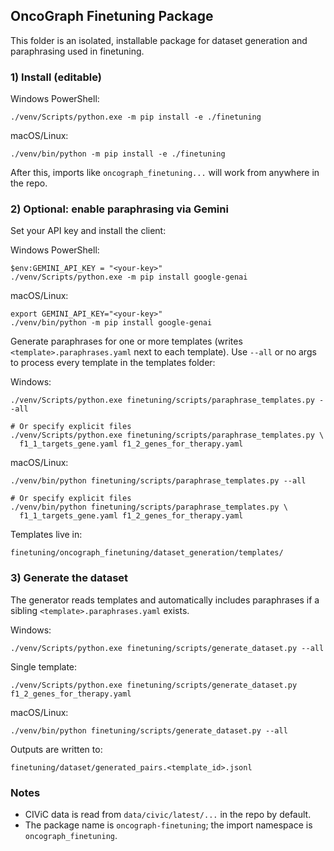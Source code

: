 ## OncoGraph Finetuning Package

This folder is an isolated, installable package for dataset generation and paraphrasing used in finetuning.

### 1) Install (editable)

Windows PowerShell:

```
./venv/Scripts/python.exe -m pip install -e ./finetuning
```

macOS/Linux:

```
./venv/bin/python -m pip install -e ./finetuning
```

After this, imports like `oncograph_finetuning...` will work from anywhere in the repo.

### 2) Optional: enable paraphrasing via Gemini

Set your API key and install the client:

Windows PowerShell:

```
$env:GEMINI_API_KEY = "<your-key>"
./venv/Scripts/python.exe -m pip install google-genai
```

macOS/Linux:

```
export GEMINI_API_KEY="<your-key>"
./venv/bin/python -m pip install google-genai
```

Generate paraphrases for one or more templates (writes `<template>.paraphrases.yaml` next to each template). Use `--all` or no args to process every template in the templates folder:

Windows:

```
./venv/Scripts/python.exe finetuning/scripts/paraphrase_templates.py --all

# Or specify explicit files
./venv/Scripts/python.exe finetuning/scripts/paraphrase_templates.py \
  f1_1_targets_gene.yaml f1_2_genes_for_therapy.yaml
```

macOS/Linux:

```
./venv/bin/python finetuning/scripts/paraphrase_templates.py --all

# Or specify explicit files
./venv/bin/python finetuning/scripts/paraphrase_templates.py \
  f1_1_targets_gene.yaml f1_2_genes_for_therapy.yaml
```

Templates live in:

```
finetuning/oncograph_finetuning/dataset_generation/templates/
```

### 3) Generate the dataset

The generator reads templates and automatically includes paraphrases if a sibling
`<template>.paraphrases.yaml` exists.

Windows:

```
./venv/Scripts/python.exe finetuning/scripts/generate_dataset.py --all
```

Single template:

```
./venv/Scripts/python.exe finetuning/scripts/generate_dataset.py f1_2_genes_for_therapy.yaml
```

macOS/Linux:

```
./venv/bin/python finetuning/scripts/generate_dataset.py --all
```

Outputs are written to:

```
finetuning/dataset/generated_pairs.<template_id>.jsonl
```

### Notes

- CIViC data is read from `data/civic/latest/...` in the repo by default.
- The package name is `oncograph-finetuning`; the import namespace is `oncograph_finetuning`.

